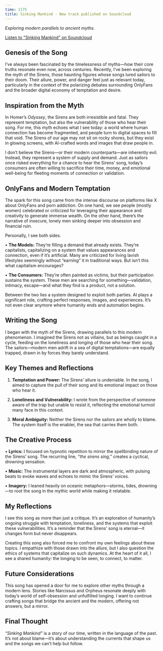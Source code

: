 ```yaml
---
time: 1175
title: Sinking Mankind - New track published on Soundcloud
---
```


*Exploring modern parallels to ancient myths.*

[Listen to "Sinking Mankind" on Soundcloud](https://soundcloud.com/asbjborg/sinking-mankind)

## Genesis of the Song

I’ve always been fascinated by the timelessness of myths—how their core truths resonate even now, across centuries. Recently, I’ve been exploring the myth of the Sirens, those haunting figures whose songs lured sailors to their doom. Their allure, power, and danger feel just as relevant today, particularly in the context of the polarizing debates surrounding OnlyFans and the broader digital economy of temptation and desire.

## Inspiration from the Myth

In Homer’s *Odyssey*, the Sirens are both irresistible and fatal. They represent temptation, but also the vulnerability of those who hear their song. For me, this myth echoes what I see today: a world where human connection has become fragmented, and people turn to digital spaces to fill that void. The Sirens of our age may not sit on rocky shores, but they exist in glowing screens, with AI-crafted words and images that draw people in.

I don’t believe the Sirens—or their modern counterparts—are inherently evil. Instead, they represent a system of supply and demand. Just as sailors once risked everything for a chance to hear the Sirens’ song, today’s consumers are often willing to sacrifice their time, money, and emotional well-being for fleeting moments of connection or validation.

## OnlyFans and Modern Temptation

The spark for this song came from the intense discourse on platforms like X about OnlyFans and porn addiction. On one hand, we see people (mostly women) celebrated or criticized for leveraging their appearance and creativity to generate immense wealth. On the other hand, there’s the narrative of insecure, lonely men sinking deeper into obsession and financial ruin.

Personally, I see both sides.

• **The Models:** They’re filling a demand that already exists. They’re capitalists, capitalizing on a system that values appearances and connection, even if it’s artificial. Many are criticized for living lavish lifestyles seemingly without “earning” it in traditional ways. But isn’t this what capitalism encourages?

• **The Consumers:** They’re often painted as victims, but their participation sustains the system. These men are searching for something—validation, intimacy, escape—and what they find is a product, not a solution.

Between the two lies a system designed to exploit both parties. AI plays a significant role, crafting perfect responses, images, and experiences. It’s not even clear anymore where humanity ends and automation begins.

## Writing the Song

I began with the myth of the Sirens, drawing parallels to this modern phenomenon. I imagined the Sirens not as villains, but as beings caught in a cycle, feeding on the loneliness and longing of those who hear their song. The sailors—modern men adrift in a sea of digital temptations—are equally trapped, drawn in by forces they barely understand.

## Key Themes and Reflections

1. **Temptation and Power:** The Sirens’ allure is undeniable. In the song, I aimed to capture the pull of their song and its emotional impact on those who hear it.

2. **Loneliness and Vulnerability:** I wrote from the perspective of someone aware of the trap but unable to resist it, reflecting the emotional turmoil many face in this context.

3. **Moral Ambiguity:** Neither the Sirens nor the sailors are wholly to blame. The system itself is the enabler, the sea that carries them both.

## The Creative Process

• **Lyrics:** I focused on hypnotic repetition to mirror the spellbinding nature of the Sirens’ song. The recurring line, *“the sirens sing,”* creates a cyclical, drowning sensation.

• **Music:** The instrumental layers are dark and atmospheric, with pulsing beats to evoke waves and echoes to mimic the Sirens’ voices.

• **Imagery:** I leaned heavily on oceanic metaphors—storms, tides, drowning—to root the song in the mythic world while making it relatable.

## My Reflections

I see this song as more than just a critique. It’s an exploration of humanity’s ongoing struggle with temptation, loneliness, and the systems that exploit these vulnerabilities. It’s a reminder that the Sirens’ song is eternal—it changes form but never disappears.

Creating this song also forced me to confront my own feelings about these topics. I empathize with those drawn into the allure, but I also question the ethics of systems that capitalize on such dynamics. At the heart of it all, I see a shared humanity: the longing to be seen, to connect, to matter.

## Future Considerations

This song has opened a door for me to explore other myths through a modern lens. Stories like Narcissus and Orpheus resonate deeply with today’s world of self-obsession and unfulfilled longing. I want to continue crafting songs that bridge the ancient and the modern, offering not answers, but a mirror.

## Final Thought

*“Sinking Mankind”* is a story of our time, written in the language of the past. It’s not about blame—it’s about understanding the currents that shape us and the songs we can’t help but follow.